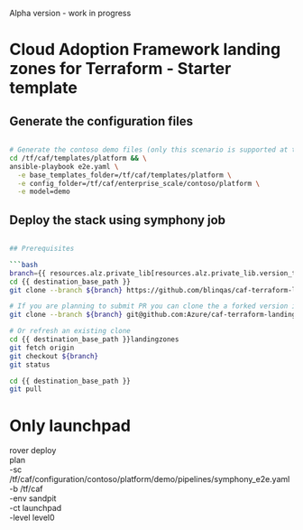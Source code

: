 Alpha version - work in progress

# Cloud Adoption Framework landing zones for Terraform - Starter template

## Generate the configuration files

```bash

# Generate the contoso demo files (only this scenario is supported at the moment. More to come)
cd /tf/caf/templates/platform && \
ansible-playbook e2e.yaml \
  -e base_templates_folder=/tf/caf/templates/platform \
  -e config_folder=/tf/caf/enterprise_scale/contoso/platform \
  -e model=demo

```

## Deploy the stack using symphony job

```bash

## Prerequisites

```bash
branch={{ resources.alz.private_lib[resources.alz.private_lib.version_to_deploy].caf_landingzone_branch }}
cd {{ destination_base_path }}
git clone --branch ${branch} https://github.com/blinqas/caf-terraform-landingzones.git landingzones

# If you are planning to submit PR you can clone the a forked version instead
git clone --branch ${branch} git@github.com:Azure/caf-terraform-landingzones.git landingzones

# Or refresh an existing clone
cd {{ destination_base_path }}landingzones
git fetch origin
git checkout ${branch}
git status

cd {{ destination_base_path }}
git pull


```


# Only launchpad

 rover deploy \
  plan \
  -sc /tf/caf/configuration/contoso/platform/demo/pipelines/symphony_e2e.yaml \
  -b /tf/caf \
  -env sandpit \
  -ct launchpad \
  -level level0


```